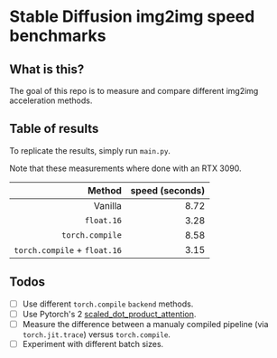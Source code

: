 # Stable Diffusion img2img speed benchmarks

## What is this?

The goal of this repo is to measure and compare different img2img acceleration methods.

## Table of results

To replicate the results, simply run `main.py`.

Note that these measurements where done with an RTX 3090.

|                           Method | speed (seconds) |
|---------------------------------:|----------------:|
|                          Vanilla |            8.72 |
|                       `float.16` |            3.28 |
|                  `torch.compile` |            8.58 |
|     `torch.compile` + `float.16` |            3.15 |

## Todos

- [ ] Use different `torch.compile` `backend` methods.
- [ ] Use Pytorch's 2 [scaled_dot_product_attention](https://pytorch.org/docs/master/generated/torch.nn.functional.scaled_dot_product_attention).
- [ ] Measure the difference between a manualy compiled pipeline (via `torch.jit.trace`) versus `torch.compile`.
- [ ] Experiment with different batch sizes.
